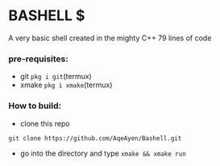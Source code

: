 # BASHELL $

A very basic shell created in the mighty C++
79 lines of code 

### pre-requisites:
 - git ```pkg i git```(termux)
 - xmake ```pkg i xmake```(termux)
### How to build:
 - clone this repo
```sh
git clone https://github.com/AqeAyen/Bashell.git
```

 - go into the directory and type ```xmake && xmake run```
